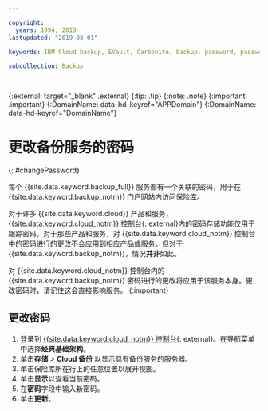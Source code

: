 ```yaml
---

copyright:
  years: 1994, 2019
lastupdated: "2019-08-01"

keywords: IBM Cloud backup, EVault, Carbonite, backup, password, password reset

subcollection: Backup

---
```

{:external: target="_blank" .external}
{:tip: .tip}
{:note: .note}
{:important: .important}
{:DomainName: data-hd-keyref="APPDomain"}
{:DomainName: data-hd-keyref="DomainName"}

# 更改备份服务的密码
{: #changePassword}

每个 {{site.data.keyword.backup_full}} 服务都有一个关联的密码，用于在 {{site.data.keyword.backup_notm}} 门户网站内访问保险库。

对于许多 {{site.data.keyword.cloud}} 产品和服务，[{{site.data.keyword.cloud_notm}} 控制台](https://{DomainName}/classic){: external}内的密码存储功能仅用于跟踪密码。对于那些产品和服务，对 {{site.data.keyword.cloud_notm}} 控制台中的密码进行的更改不会应用到相应产品或服务。但对于 {{site.data.keyword.backup_notm}}，情况**并非**如此。

对 {{site.data.keyword.cloud_notm}} 控制台内的 {{site.data.keyword.backup_notm}} 密码进行的更改将应用于该服务本身。更改密码时，请记住这会直接影响服务。
{:important}

## 更改密码

1. 登录到 [{{site.data.keyword.cloud_notm}} 控制台](https://{DomainName}){: external}。在导航菜单中选择**经典基础架构**。
2. 单击**存储** > **Cloud 备份** 以显示具有备份服务的服务器。
3. 单击保险库所在行上的任意位置以展开视图。
4. 单击**显示**以查看当前密码。
5. 在**密码**字段中输入新密码。
6. 单击**更新**。
